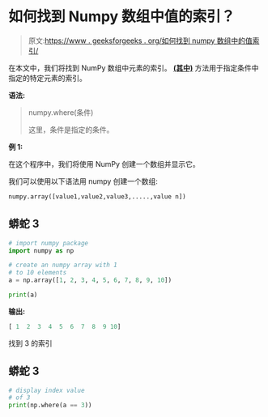 # 如何找到 Numpy 数组中值的索引？

> 原文:[https://www . geeksforgeeks . org/如何找到 numpy 数组中的值索引/](https://www.geeksforgeeks.org/how-to-find-the-index-of-value-in-numpy-array/)

在本文中，我们将找到 NumPy 数组中元素的索引。 [**(其中)**](https://www.geeksforgeeks.org/numpy-where-in-python/) 方法用于指定条件中指定的特定元素的索引。

**语法:**

> numpy.where(条件)
> 
> 这里，条件是指定的条件。

**例 1:**

在这个程序中，我们将使用 NumPy 创建一个数组并显示它。

我们可以使用以下语法用 numpy 创建一个数组:

```py
numpy.array([value1,value2,value3,.....,value n])
```

## 蟒蛇 3

```py
# import numpy package
import numpy as np

# create an numpy array with 1 
# to 10 elements
a = np.array([1, 2, 3, 4, 5, 6, 7, 8, 9, 10])

print(a)
```

**输出:**

```py
[ 1  2  3  4  5  6  7  8  9 10]
```

找到 3 的索引

## 蟒蛇 3

```py
# display index value
# of 3
print(np.where(a == 3))
```